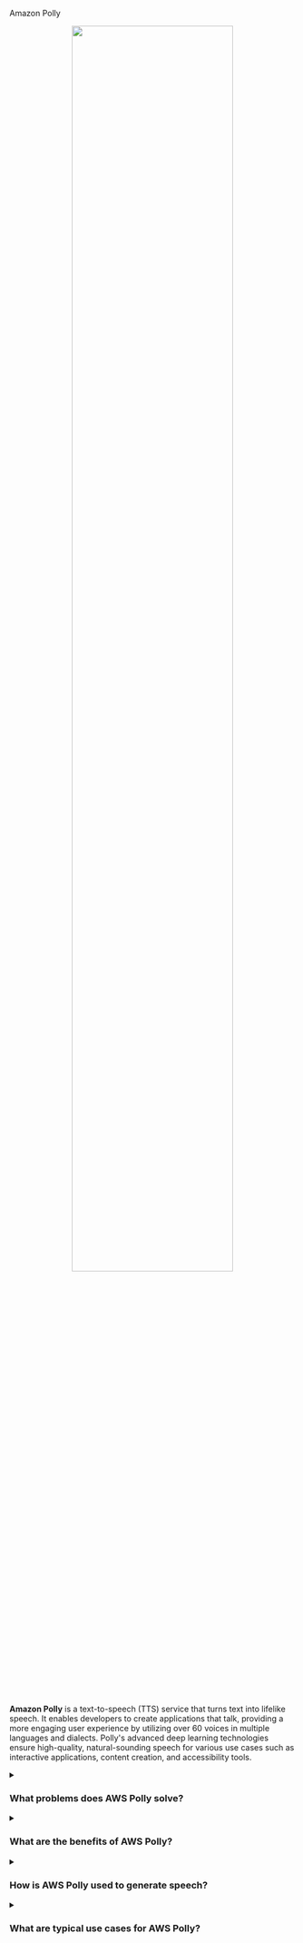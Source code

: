 Amazon Polly

<div align="center">
  <img src="https://media.licdn.com/dms/image/D5612AQE8EcGLRhcyWg/article-cover_image-shrink_600_2000/0/1704458241229?e=2147483647&v=beta&t=sVt9JrLYmOTrJM3IN3mEKIidfwlq2MNOGOe9AyQ8J5g" width="75%">
</div>
<br/>

**Amazon Polly** is a text-to-speech (TTS) service that turns text into lifelike speech. It enables developers to create applications that talk, providing a more engaging user experience by utilizing over 60 voices in multiple languages and dialects. Polly's advanced deep learning technologies ensure high-quality, natural-sounding speech for various use cases such as interactive applications, content creation, and accessibility tools.

<details><summary> <h3>What problems does AWS Polly solve?</h3></summary>
<div align="center">
  <img src="https://cdn-icons-png.flaticon.com/512/4133/4133589.png" width="25%">
</div>  
Amazon Polly addresses several challenges in delivering speech-enabled applications, including:

- Text-to-Speech Conversion: Converts written text into lifelike speech, making content more engaging and accessible.
- Accessibility: Provides speech output for visually impaired users or those with reading disabilities.
- Language Support: Offers support for multiple languages and dialects, catering to a global audience.
- Interactive Applications: Enables voice interaction in applications, enhancing user experience.
</details>
<details><summary><h3>What are the benefits of AWS Polly?</h3></summary>
<div align="center">
  <img src="https://cdn-icons-png.flaticon.com/512/3588/3588592.png" width="25%">
</div>  
Some key benefits of Amazon Polly include:

- High-Quality Voices: Uses advanced deep learning models to produce natural-sounding speech.
- Customization: Allows for customization of pronunciation and speech styles to suit different applications.
- Real-Time Processing: Supports real-time text-to-speech conversion for live applications.
- Cost-Effective: Provides a scalable solution with pay-as-you-go pricing, making it cost-effective for varying usage levels.
- Integration: Easily integrates with other AWS services and various applications for seamless deployment.
</details>
<details><summary><h3>How is AWS Polly used to generate speech?</h3></summary>
<div align="center">
  <img src="https://cdn-icons-png.flaticon.com/512/1705/1705312.png" width="25%">
</div>  
Amazon Polly integrates with your applications to convert text into speech. It supports various formats such as MP3, OGG, and PCM, and can be used in both batch processing and real-time scenarios. Polly's API allows developers to control aspects like pitch, speed, and pronunciation to customize the generated speech to fit specific needs.

</details>
<details><summary><h3>What are typical use cases for AWS Polly?</h3></summary>
<div align="center">
  <img src="https://cdn-icons-png.flaticon.com/512/2833/2833807.png" width="25%">
</div>  
Common use cases for Amazon Polly include:

- Content Creation: Generating voiceovers for videos, articles, and podcasts.
- Accessibility: Providing speech output for applications used by visually impaired or dyslexic users.
- Interactive Applications: Enabling voice interactions in games, virtual assistants, and customer service bots.
- Education: Creating audio versions of educational content for e-learning platforms.
- Automotive: Integrating speech synthesis into navigation and infotainment systems.
- Healthcare: Providing voice output for medical devices and health-related applications.
</details>
